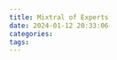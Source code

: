 ```yaml
---
title: Mixtral of Experts
date: 2024-01-12 20:33:06
categories:
tags:
---
```


[](https://arxiv.org/pdf/2401.04088.pdf%27])
